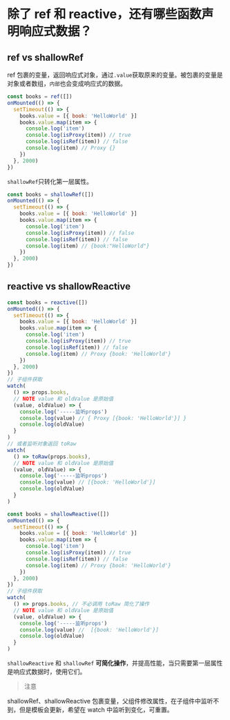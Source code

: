 # 除了 ref 和 reactive，还有哪些函数声明响应式数据？

## ref vs shallowRef

ref 包裹的变量，返回响应式对象，通过`.value`获取原来的变量。被包裹的变量是对象或者数组，`内部`也会变成响应式的数据。

```js
const books = ref([])
onMounted(() => {
  setTimeout(() => {
    books.value = [{ book: 'HelloWorld' }]
    books.value.map(item => {
      console.log('item')
      console.log(isProxy(item)) // true
      console.log(isRef(item)) // false
      console.log(item) // Proxy {}
    })
  }, 2000)
})
```

`shallowRef`只转化第一层属性。

```js
const books = shallowRef([])
onMounted(() => {
  setTimeout(() => {
    books.value = [{ book: 'HelloWorld' }]
    books.value.map(item => {
      console.log('item')
      console.log(isProxy(item)) // false
      console.log(isRef(item)) // false
      console.log(item) // {book:"HelloWorld"}
    })
  }, 2000)
})
```

## reactive vs shallowReactive

```js
const books = reactive([])
onMounted(() => {
  setTimeout(() => {
    books.value = [{ book: 'HelloWorld' }]
    books.value.map(item => {
      console.log('item')
      console.log(isProxy(item)) // true
      console.log(isRef(item)) // false
      console.log(item) // Proxy {book: 'HelloWorld'}
    })
  }, 2000)
})
// 子组件获取
watch(
  () => props.books,
  // NOTE value 和 oldValue 是原始值
  (value, oldValue) => {
    console.log('-----监听props')
    console.log(value) // { Proxy [{book: 'HelloWorld'}] }
    console.log(oldValue)
  }
)
// 或者监听对象返回 toRaw
watch(
  () => toRaw(props.books),
  // NOTE value 和 oldValue 是原始值
  (value, oldValue) => {
    console.log('-----监听props')
    console.log(value) // [{book: 'HelloWorld'}]
    console.log(oldValue)
  }
)
```

```js
const books = shallowReactive([])
onMounted(() => {
  setTimeout(() => {
    books.value = [{ book: 'HelloWorld' }]
    books.value.map(item => {
      console.log('item')
      console.log(isProxy(item)) // true
      console.log(isRef(item)) // false
      console.log(item) // Proxy {book: 'HelloWorld'}
    })
  }, 2000)
})
// 子组件获取
watch(
  () => props.books, // 不必调用 toRaw 简化了操作
  // NOTE value 和 oldValue 是原始值
  (value, oldValue) => {
    console.log('-----监听props')
    console.log(value) //  [{book: 'HelloWorld'}]
    console.log(oldValue)
  }
)
```

`shallowReactive` 和 `shallowRef` **可简化操作**，并提高性能，当只需要第一层属性是响应式数据时，使用它们。

> 注意

shallowRef、shallowReactive 包裹变量，父组件修改属性，在子组件中监听不到，但是模板会更新，希望在 watch 中监听到变化，可重置。
